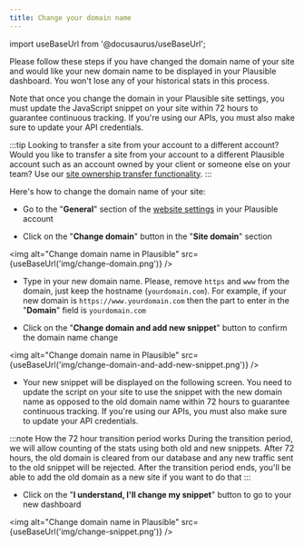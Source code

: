 ```yaml
---
title: Change your domain name
---
```


import useBaseUrl from '@docusaurus/useBaseUrl';

Please follow these steps if you have changed the domain name of your site and would like your new domain name to be displayed in your Plausible dashboard. You won't lose any of your historical stats in this process.

Note that once you change the domain in your Plausible site settings, you must update the JavaScript snippet on your site within 72 hours to guarantee continuous tracking. If you're using our APIs, you must also make sure to update your API credentials.

:::tip Looking to transfer a site from your account to a different account?
Would you like to transfer a site from your account to a different Plausible account such as an account owned by your client or someone else on your team? Use our [site ownership transfer functionality](transfer-ownership.md).
:::

Here's how to change the domain name of your site:

* Go to the "**General**" section of the [website settings](website-settings.md) in your Plausible account 

* Click on the "**Change domain**" button in the "**Site domain**" section

<img alt="Change domain name in Plausible" src={useBaseUrl('img/change-domain.png')} />

* Type in your new domain name. Please, remove `https` and `www` from the domain, just keep the hostname (`yourdomain.com`). For example, if your new domain is `https://www.yourdomain.com` then the part to enter in the "**Domain**" field is `yourdomain.com`

* Click on the "**Change domain and add new snippet**" button to confirm the domain name change

<img alt="Change domain name in Plausible" src={useBaseUrl('img/change-domain-and-add-new-snippet.png')} />

* Your new snippet will be displayed on the following screen. You need to update the script on your site to use the snippet with the new domain name as opposed to the old domain name within 72 hours to guarantee continuous tracking. If you're using our APIs, you must also make sure to update your API credentials.

:::note How the 72 hour transition period works
During the transition period, we will allow counting of the stats using both old and new snippets. After 72 hours, the old domain is cleared from our database and any new traffic sent to the old snippet will be rejected. After the transition period ends, you'll be able to add the old domain as a new site if you want to do that
:::

* Click on the "**I understand, I'll change my snippet**" button to go to your new dashboard

<img alt="Change domain name in Plausible" src={useBaseUrl('img/change-snippet.png')} />

